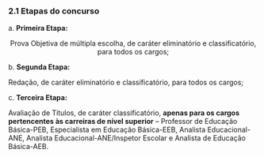 <h3>2.1 Etapas do concurso</h3>

a. <strong>Primeira Etapa:</strong>

<p style="text-align:center">Prova Objetiva de múltipla escolha, de caráter eliminatório e classificatório, para todos os cargos;</p>

b. <strong>Segunda Etapa:</strong>

Redação, de caráter eliminatório e classificatório, para todos os cargos;

c. <strong>Terceira Etapa:</strong>

Avaliação de Títulos, de caráter classificatório, <strong>apenas para os cargos pertencentes às carreiras de nível superior</strong> – Professor de Educação Básica-PEB, Especialista em Educação Básica-EEB, Analista Educacional-ANE, Analista Educacional-ANE/Inspetor Escolar e Analista de Educação Básica-AEB.